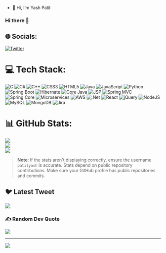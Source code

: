 - 👋 Hi, I’m Yash Patil

### Hi there 👋

## 🌐 Socials:
[![Twitter](https://img.shields.io/badge/Twitter-%231DA1F2.svg?logo=Twitter&logoColor=white)](https://twitter.com/eghodake) 

# 💻 Tech Stack:
![C](https://img.shields.io/badge/c-%2300599C.svg?style=for-the-badge&logo=c&logoColor=white) 
![C#](https://img.shields.io/badge/c%23-%23239120.svg?style=for-the-badge&logo=c-sharp&logoColor=white) 
![C++](https://img.shields.io/badge/c++-%2300599C.svg?style=for-the-badge&logo=c%2B%2B&logoColor=white) 
![CSS3](https://img.shields.io/badge/css3-%231572B6.svg?style=for-the-badge&logo=css3&logoColor=white) 
![HTML5](https://img.shields.io/badge/html5-%23E34F26.svg?style=for-the-badge&logo=html5&logoColor=white) 
![Java](https://img.shields.io/badge/java-%23ED8B00.svg?style=for-the-badge&logo=java&logoColor=white) 
![JavaScript](https://img.shields.io/badge/javascript-%23323330.svg?style=for-the-badge&logo=javascript&logoColor=%23F7DF1E) 
![Python](https://img.shields.io/badge/python-3670A0?style=for-the-badge&logo=python&logoColor=ffdd54) 
![Spring Boot](https://img.shields.io/badge/Spring%20Boot-%236DB33F.svg?style=for-the-badge&logo=spring&logoColor=white) 
![Hibernate](https://img.shields.io/badge/Hibernate-%2302569B.svg?style=for-the-badge&logo=hibernate&logoColor=white) 
![Core Java](https://img.shields.io/badge/Core%20Java-%23ED8B00.svg?style=for-the-badge&logo=java&logoColor=white) 
![JSP](https://img.shields.io/badge/JSP-%23F7A81B.svg?style=for-the-badge&logo=java&logoColor=white) 
![Spring MVC](https://img.shields.io/badge/Spring%20MVC-%236DB33F.svg?style=for-the-badge&logo=spring&logoColor=white) 
![Spring Core](https://img.shields.io/badge/Spring%20Core-%236DB33F.svg?style=for-the-badge&logo=spring&logoColor=white) 
![Microservices](https://img.shields.io/badge/Microservices-%23E44D26.svg?style=for-the-badge&logo=apachekafka&logoColor=white) 
![AWS](https://img.shields.io/badge/AWS-%23FF9900.svg?style=for-the-badge&logo=amazon-aws&logoColor=white) 
![.Net](https://img.shields.io/badge/.NET-5C2D91?style=for-the-badge&logo=.net&logoColor=white) 
![React](https://img.shields.io/badge/react-%2320232a.svg?style=for-the-badge&logo=react&logoColor=%2361DAFB) 
![jQuery](https://img.shields.io/badge/jquery-%230769AD.svg?style=for-the-badge&logo=jquery&logoColor=white) 
![NodeJS](https://img.shields.io/badge/node.js-6DA55F?style=for-the-badge&logo=node.js&logoColor=white) 
![MySQL](https://img.shields.io/badge/mysql-%2300f.svg?style=for-the-badge&logo=mysql&logoColor=white) 
![MongoDB](https://img.shields.io/badge/MongoDB-%234ea94b.svg?style=for-the-badge&logo=mongodb&logoColor=white) 
![Jira](https://img.shields.io/badge/jira-%230A0FFF.svg?style=for-the-badge&logo=jira&logoColor=white)

# 📊 GitHub Stats:
![](https://github-readme-stats.vercel.app/api?username=patilyash&theme=dark&hide_border=false&include_all_commits=true&count_private=true)<br/>
![](https://github-readme-streak-stats.herokuapp.com/?user=patilyash&theme=dark&hide_border=false)<br/>
![](https://github-readme-stats.vercel.app/api/top-langs/?username=patilyash&theme=dark&hide_border=false&include_all_commits=true&count_private=true&layout=compact)

> **Note**: If the stats aren't displaying correctly, ensure the username `patilyash` is accurate. Stats depend on public repository contributions. Make sure your GitHub profile has public repositories and commits.

## 🐦 Latest Tweet
[![](https://gtce.itsvg.in/api?username=patilyash)](https://github.com/VishwaGauravIn/github-twitter-card-embed)

### ✍ Random Dev Quote
![](https://quotes-github-readme.vercel.app/api?type=horizontal&theme=dark)

---
[![](https://visitcount.itsvg.in/api?id=patilyash&icon=1&color=1)](https://visitcount.itsvg.in)


